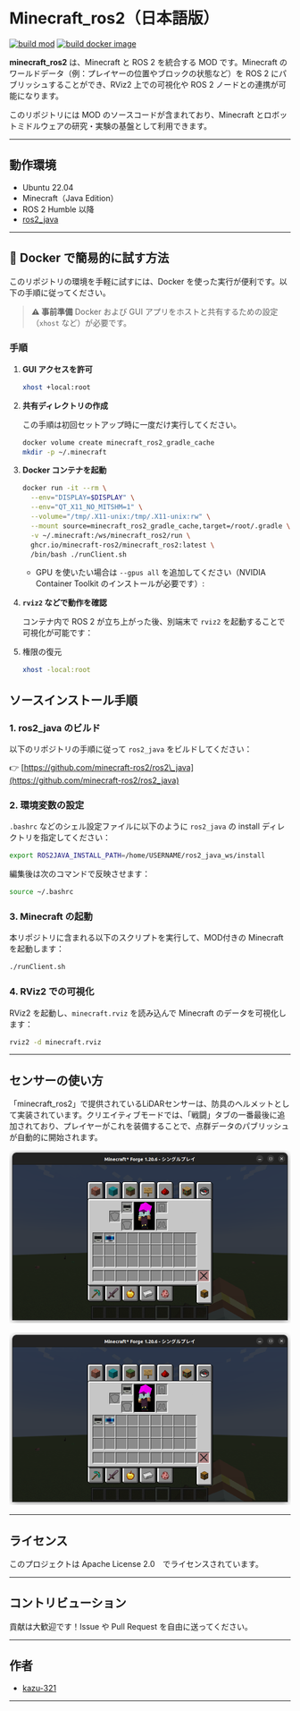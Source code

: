 # Minecraft\_ros2（日本語版）
[![build mod](https://github.com/minecraft-ros2/minecraft_ros2/actions/workflows/build_test.yaml/badge.svg)](https://github.com/minecraft-ros2/minecraft_ros2/actions/workflows/build_test.yaml)
[![build docker image](https://github.com/minecraft-ros2/minecraft_ros2/actions/workflows/docker_build.yaml/badge.svg)](https://github.com/minecraft-ros2/minecraft_ros2/actions/workflows/docker_build.yaml)

**minecraft_ros2** は、Minecraft と ROS 2 を統合する MOD です。Minecraft のワールドデータ（例：プレイヤーの位置やブロックの状態など）を ROS 2 にパブリッシュすることができ、RViz2 上での可視化や ROS 2 ノードとの連携が可能になります。

このリポジトリには MOD のソースコードが含まれており、Minecraft とロボットミドルウェアの研究・実験の基盤として利用できます。

---

## 動作環境

* Ubuntu 22.04
* Minecraft（Java Edition）
* ROS 2 Humble 以降
* [ros2\_java](https://github.com/minecraft-ros2/ros2_java)

---

## 🐳 Docker で簡易的に試す方法

このリポジトリの環境を手軽に試すには、Docker を使った実行が便利です。以下の手順に従ってください。
> **⚠️ 事前準備**
> Docker および GUI アプリをホストと共有するための設定（`xhost` など）が必要です。

### 手順

1. **GUI アクセスを許可**

   ```bash
   xhost +local:root
   ```
2. **共有ディレクトリの作成**

   この手順は初回セットアップ時に一度だけ実行してください。
   ```bash
   docker volume create minecraft_ros2_gradle_cache
   mkdir -p ~/.minecraft
   ```

3. **Docker コンテナを起動**

   ```bash
   docker run -it --rm \
     --env="DISPLAY=$DISPLAY" \
     --env="QT_X11_NO_MITSHM=1" \
     --volume="/tmp/.X11-unix:/tmp/.X11-unix:rw" \
     --mount source=minecraft_ros2_gradle_cache,target=/root/.gradle \
     -v ~/.minecraft:/ws/minecraft_ros2/run \
     ghcr.io/minecraft-ros2/minecraft_ros2:latest \
     /bin/bash ./runClient.sh
   ```

   * GPU を使いたい場合は `--gpus all` を追加してください（NVIDIA Container Toolkit のインストールが必要です）:


4. **`rviz2` などで動作を確認**

   コンテナ内で ROS 2 が立ち上がった後、別端末で `rviz2` を起動することで可視化が可能です：

5. 権限の復元
   ```bash
   xhost -local:root
   ```

## ソースインストール手順

### 1. ros2\_java のビルド

以下のリポジトリの手順に従って `ros2_java` をビルドしてください：

👉 [https://github.com/minecraft-ros2/ros2\_java](https://github.com/minecraft-ros2/ros2_java)

### 2. 環境変数の設定

`.bashrc` などのシェル設定ファイルに以下のように `ros2_java` の install ディレクトリを指定してください：

```bash
export ROS2JAVA_INSTALL_PATH=/home/USERNAME/ros2_java_ws/install
```

編集後は次のコマンドで反映させます：

```bash
source ~/.bashrc
```

### 3. Minecraft の起動

本リポジトリに含まれる以下のスクリプトを実行して、MOD付きの Minecraft を起動します：

```bash
./runClient.sh
```

### 4. RViz2 での可視化

RViz2 を起動し、`minecraft.rviz` を読み込んで Minecraft のデータを可視化します：

```bash
rviz2 -d minecraft.rviz
```

---

## センサーの使い方

「minecraft\_ros2」で提供されているLiDARセンサーは、防具のヘルメットとして実装されています。クリエイティブモードでは、「戦闘」タブの一番最後に追加されており、プレイヤーがこれを装備することで、点群データのパブリッシュが自動的に開始されます。

![lidar_2](/images/lidar_1.png)

![lidar_1](/images/lidar_1.png)

---

## ライセンス

このプロジェクトは Apache License 2.0　でライセンスされています。

---

## コントリビューション

貢献は大歓迎です！Issue や Pull Request を自由に送ってください。

---

## 作者

* [kazu-321](https://github.com/kazu-321)

---

